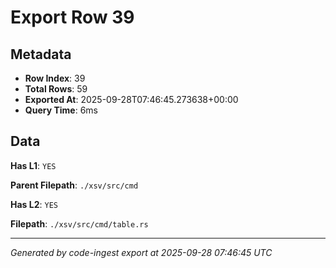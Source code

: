 # Export Row 39

## Metadata

- **Row Index**: 39
- **Total Rows**: 59
- **Exported At**: 2025-09-28T07:46:45.273638+00:00
- **Query Time**: 6ms

## Data

**Has L1**: `YES`

**Parent Filepath**: `./xsv/src/cmd`

**Has L2**: `YES`

**Filepath**: `./xsv/src/cmd/table.rs`

---

*Generated by code-ingest export at 2025-09-28 07:46:45 UTC*
